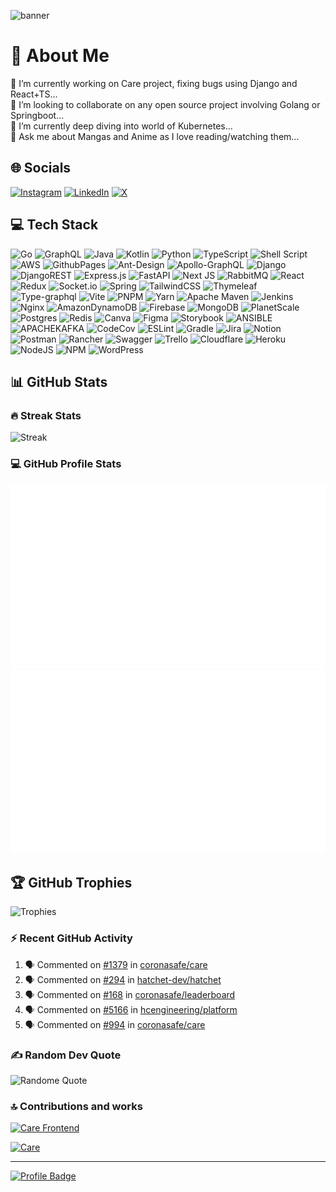 ![banner](https://github.com/aeswibon/aeswibon/assets/77210185/da3bdaef-83f3-4d95-ad69-f5766415772d)

# 💫 About Me

🔭 I’m currently working on Care project, fixing bugs using Django and React+TS...\
👯 I’m looking to collaborate on any open source project involving Golang or Springboot...\
🌱 I’m currently deep diving into world of Kubernetes...\
💬 Ask me about Mangas and Anime as I love reading/watching them...

## 🌐 Socials

[![Instagram](https://img.shields.io/badge/Instagram-%23E4405F.svg?logo=Instagram&logoColor=white)](https://instagram.com/aeswibon) [![LinkedIn](https://img.shields.io/badge/LinkedIn-%230077B5.svg?logo=linkedin&logoColor=white)](https://linkedin.com/in/aeswibon) [![X](https://img.shields.io/badge/X-black.svg?logo=X&logoColor=white)](https://x.com/aeswibon)

## 💻 Tech Stack

![Go](https://img.shields.io/badge/go-%2300ADD8.svg?style=flat&logo=go&logoColor=white) ![GraphQL](https://img.shields.io/badge/-GraphQL-E10098?style=flat&logo=graphql&logoColor=white) ![Java](https://img.shields.io/badge/java-%23ED8B00.svg?style=flat&logo=openjdk&logoColor=white) ![Kotlin](https://img.shields.io/badge/kotlin-%237F52FF.svg?style=flat&logo=kotlin&logoColor=white) ![Python](https://img.shields.io/badge/python-3670A0?style=flat&logo=python&logoColor=ffdd54) ![TypeScript](https://img.shields.io/badge/typescript-%23007ACC.svg?style=flat&logo=typescript&logoColor=white) ![Shell Script](https://img.shields.io/badge/shell_script-%23121011.svg?style=flat&logo=gnu-bash&logoColor=white) ![AWS](https://img.shields.io/badge/AWS-%23FF9900.svg?style=flat&logo=amazon-aws&logoColor=white) ![GithubPages](https://img.shields.io/badge/github%20pages-121013?style=flat&logo=github&logoColor=white) ![Ant-Design](https://img.shields.io/badge/-AntDesign-%230170FE?style=flat&logo=ant-design&logoColor=white) ![Apollo-GraphQL](https://img.shields.io/badge/-ApolloGraphQL-311C87?style=flat&logo=apollo-graphql) ![Django](https://img.shields.io/badge/django-%23092E20.svg?style=flat&logo=django&logoColor=white) ![DjangoREST](https://img.shields.io/badge/DJANGO-REST-ff1709?style=flat&logo=django&logoColor=white&color=ff1709&labelColor=gray) ![Express.js](https://img.shields.io/badge/express.js-%23404d59.svg?style=flat&logo=express&logoColor=%2361DAFB) ![FastAPI](https://img.shields.io/badge/FastAPI-005571?style=flat&logo=fastapi) ![Next JS](https://img.shields.io/badge/Next-black?style=flat&logo=next.js&logoColor=white) ![RabbitMQ](https://img.shields.io/badge/rabbitmq-FF6600?style=flat&logo=rabbitmq&logoColor=white) ![React](https://img.shields.io/badge/react-%2320232a.svg?style=flat&logo=react&logoColor=%2361DAFB) ![Redux](https://img.shields.io/badge/redux-%23593d88.svg?style=flat&logo=redux&logoColor=white) ![Socket.io](https://img.shields.io/badge/Socket.io-black?style=flat&logo=socket.io&badgeColor=010101) ![Spring](https://img.shields.io/badge/spring-%236DB33F.svg?style=flat&logo=spring&logoColor=white) ![TailwindCSS](https://img.shields.io/badge/tailwindcss-%2338B2AC.svg?style=flat&logo=tailwind-css&logoColor=white) ![Thymeleaf](https://img.shields.io/badge/Thymeleaf-%23005C0F.svg?style=flat&logo=Thymeleaf&logoColor=white) ![Type-graphql](https://img.shields.io/badge/-TypeGraphQL-%23C04392?style=flat) ![Vite](https://img.shields.io/badge/vite-%23646CFF.svg?style=flat&logo=vite&logoColor=white) ![PNPM](https://img.shields.io/badge/pnpm-%234a4a4a.svg?style=flat&logo=pnpm&logoColor=f69220) ![Yarn](https://img.shields.io/badge/yarn-%232C8EBB.svg?style=flat&logo=yarn&logoColor=white) ![Apache Maven](https://img.shields.io/badge/Apache%20Maven-C71A36?style=flat&logo=Apache%20Maven&logoColor=white) ![Jenkins](https://img.shields.io/badge/jenkins-%232C5263.svg?style=flat&logo=jenkins&logoColor=white) ![Nginx](https://img.shields.io/badge/nginx-%23009639.svg?style=flat&logo=nginx&logoColor=white) ![AmazonDynamoDB](https://img.shields.io/badge/Amazon%20DynamoDB-4053D6?style=flat&logo=Amazon%20DynamoDB&logoColor=white) ![Firebase](https://img.shields.io/badge/Firebase-039BE5?style=flat&logo=Firebase&logoColor=white) ![MongoDB](https://img.shields.io/badge/MongoDB-%234ea94b.svg?style=flat&logo=mongodb&logoColor=white) ![PlanetScale](https://img.shields.io/badge/planetscale-%23000000.svg?style=flat&logo=planetscale&logoColor=white) ![Postgres](https://img.shields.io/badge/postgres-%23316192.svg?style=flat&logo=postgresql&logoColor=white) ![Redis](https://img.shields.io/badge/redis-%23DD0031.svg?style=flat&logo=redis&logoColor=white) ![Canva](https://img.shields.io/badge/Canva-%2300C4CC.svg?style=flat&logo=Canva&logoColor=white) ![Figma](https://img.shields.io/badge/figma-%23F24E1E.svg?style=flat&logo=figma&logoColor=white) ![Storybook](https://img.shields.io/badge/-Storybook-FF4785?style=flat&logo=storybook&logoColor=white) ![ANSIBLE](https://img.shields.io/badge/ansible-%231A1918.svg?style=flat&logo=ansible&logoColor=white) ![APACHEKAFKA](https://img.shields.io/badge/apachekafka-231F20.svg?style=flat&logo=apachekafka&logoColor=white&color=%23231F20) ![CodeCov](https://img.shields.io/badge/codecov-%23ff0077.svg?style=flat&logo=codecov&logoColor=white) ![ESLint](https://img.shields.io/badge/ESLint-4B3263?style=flat&logo=eslint&logoColor=white) ![Gradle](https://img.shields.io/badge/Gradle-02303A.svg?style=flat&logo=Gradle&logoColor=white) ![Jira](https://img.shields.io/badge/jira-%230A0FFF.svg?style=flat&logo=jira&logoColor=white) ![Notion](https://img.shields.io/badge/Notion-%23000000.svg?style=flat&logo=notion&logoColor=white) ![Postman](https://img.shields.io/badge/Postman-FF6C37?style=flat&logo=postman&logoColor=white) ![Rancher](https://img.shields.io/badge/rancher-%230075A8.svg?style=flat&logo=rancher&logoColor=white) ![Swagger](https://img.shields.io/badge/-Swagger-%23Clojure?style=flat&logo=swagger&logoColor=white) ![Trello](https://img.shields.io/badge/Trello-%23026AA7.svg?style=flat&logo=Trello&logoColor=white) ![Cloudflare](https://img.shields.io/badge/Cloudflare-F38020?style=flat&logo=Cloudflare&logoColor=white) ![Heroku](https://img.shields.io/badge/heroku-%23430098.svg?style=flat&logo=heroku&logoColor=white) ![NodeJS](https://img.shields.io/badge/node.js-6DA55F?style=flat&logo=node.js&logoColor=white) ![NPM](https://img.shields.io/badge/NPM-%23CB3837.svg?style=flat&logo=npm&logoColor=white) ![WordPress](https://img.shields.io/badge/WordPress-%23117AC9.svg?style=flat&logo=WordPress&logoColor=white)

## 📊 GitHub Stats

### 🔥 Streak Stats

![Streak](https://github-readme-streak-stats.herokuapp.com/?user=aeswibon&theme=dark&hide_border=false)

### 💻 GitHub Profile Stats

<!-- ![Contribution](https://github-readme-stats.vercel.app/api?username=aeswibon&theme=dark&hide_border=false&include_all_commits=true&count_private=true) ![Languages used](https://github-readme-stats.vercel.app/api/top-langs/?username=aeswibon&theme=dark&hide_border=false&include_all_commits=true&count_private=true&layout=compact) -->
![Contribution](https://github.com/aeswibon/github-stats/blob/master/generated/overview.svg#gh-dark-mode-only) ![Languages Used](https://github.com/aeswibon/github-stats/blob/master/generated/languages.svg#gh-dark-mode-only)

## 🏆 GitHub Trophies

![Trophies](https://github-profile-trophy.vercel.app/?username=aeswibon&theme=onestar&no-frame=false&no-bg=false&margin-w=4&column=5)

### ⚡ Recent GitHub Activity

<!--START_SECTION:activity-->
1. 🗣 Commented on [#1379](https://github.com/coronasafe/care/issues/1379#issuecomment-2039269798) in [coronasafe/care](https://github.com/coronasafe/care)
2. 🗣 Commented on [#294](https://github.com/hatchet-dev/hatchet/pull/294#issuecomment-2036953812) in [hatchet-dev/hatchet](https://github.com/hatchet-dev/hatchet)
3. 🗣 Commented on [#168](https://github.com/coronasafe/leaderboard/issues/168#issuecomment-2036736765) in [coronasafe/leaderboard](https://github.com/coronasafe/leaderboard)
4. 🗣 Commented on [#5166](https://github.com/hcengineering/platform/issues/5166#issuecomment-2036237159) in [hcengineering/platform](https://github.com/hcengineering/platform)
5. 🗣 Commented on [#994](https://github.com/coronasafe/care/issues/994#issuecomment-2036230207) in [coronasafe/care](https://github.com/coronasafe/care)
<!--END_SECTION:activity-->

### ✍️ Random Dev Quote

![Randome Quote](https://quotes-github-readme.vercel.app/api?type=horizontal&theme=radical)

### 🔝 Contributions and works

[![Care Frontend](https://github-readme-stats.vercel.app/api/pin/?username=coronasafe&repo=care_fe&theme=dark&bg_color=1F222E&title_color=F85D7F&hide_border=true&icon_color=F8D866&show_icons=false)](https://github.com/coronasafe/care_fe)

[![Care](https://github-readme-stats.vercel.app/api/pin/?username=coronasafe&repo=care&theme=dark&bg_color=1F222E&title_color=F85D7F&hide_border=true&icon_color=F8D866&show_icons=false)](https://github.com/coronasafe/care)

---

[![Profile Badge](https://visitcount.itsvg.in/api?id=aeswibon&icon=1&color=1)](https://visitcount.itsvg.in)
